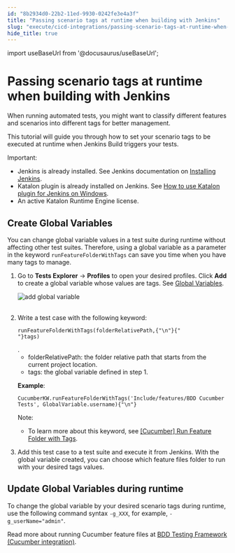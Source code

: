 ```yaml
---
id: "8b2934d0-22b2-11ed-9930-0242fe3e4a3f"
title: "Passing scenario tags at runtime when building with Jenkins"
slug: "execute/cicd-integrations/passing-scenario-tags-at-runtime-when-building-with-jenkins"
hide_title: true
---
```

import useBaseUrl from '@docusaurus/useBaseUrl';


# <a id="id" class="anchor_top_offset"/><a id="ariaid-title1" class="anchor_top_offset"/>Passing scenario tags at runtime when building with Jenkins

<p xmlns="http://www.w3.org/1999/xhtml" className="p">When running automated tests, you might want to classify   different features and scenarios into different tags for better   management.</p> 
<p xmlns="http://www.w3.org/1999/xhtml" className="p">This tutorial will guide you through how to set your scenario   tags to be executed at runtime when Jenkins Build triggers your   tests.</p> 
<div xmlns="http://www.w3.org/1999/xhtml" className="note important note_important"><span className="note__title">Important:</span> 
  <ul className="ul"><li className="li">Jenkins is already installed. See Jenkins documentation on <a className="xref j-external-link" href="https://www.jenkins.io/doc/book/installing/" target="_blank">Installing
        Jenkins</a>.</li><li className="li">Katalon plugin is already installed on Jenkins. See <a className="xref" href="/docs/execute/cicd-integrations/use-katalon-plugins-for-jenkins-integration/use-katalon-plugins-for-jenkins-integration-on-windowsmacos#id_2">How
        to use Katalon plugin for Jenkins on Windows</a>.</li><li className="li">An active Katalon Runtime Engine license.</li></ul>
</div>

## <a id="id_1" class="anchor_top_offset"/>Create Global Variables

<p xmlns="http://www.w3.org/1999/xhtml" className="p">You can change global variable values in a test suite during   runtime without affecting other test suites. Therefore, using a   global variable as a parameter in the keyword   <code className="ph codeph">runFeatureFolderWithTags</code> can save you time when you   have many tags to manage.</p> 
<ol xmlns="http://www.w3.org/1999/xhtml" className="ol"><li className="li">     <p className="p">Go to <strong className="ph b">Tests Explorer</strong> -&gt;       <strong className="ph b">Profiles</strong> to open your desired profiles. Click       <strong className="ph b">Add</strong> to create a global variable whose values are       tags. See <a className="xref" href="#">Global         Variables</a>.</p>     <p className="p">       <img className="image" src={useBaseUrl("https://github.com/katalon-studio/docs-images/raw/master/katalon-studio/docs/jenkins-tag-runtime/globalvariable-tags.png")} alt="add global variable" /><br /><br />     </p>   </li><li className="li">     <div className="p">Write a test case with the following keyword:       <pre className="pre codeblock"><code>runFeatureFolderWithTags(folderRelativePath,{"\n"}{"                  "}tags)</code></pre>.</div>     <ul className="ul"><li className="li">folderRelativePath: the folder relative path that starts from         the current project location.</li><li className="li">tags: the global variable defined in step 1.</li></ul>     <p className="p">       <strong className="ph b">Example</strong>:</p>     <pre className="pre codeblock"><code>CucumberKW.runFeatureFolderWithTags('Include/features/BDD Cucumber Tests', GlobalVariable.username){"\n"}</code></pre>     <div className="note note note_note"><span className="note__title">Note:</span>        <ul className="ul"><li className="li"><p className="p">To learn more about this keyword, see <a className="xref" href="/docs/author/keywords/keyword-description-in-katalon-studio/cucumber-keywords/cucumber-run-feature-folder-with-tags">[Cucumber]               Run Feature Folder with Tags</a>.</p></li></ul>     </div>   </li><li className="li">     <p className="p">Add this test case to a test suite and execute it from Jenkins.       With the global variable created, you can choose which feature       files folder to run with your desired tags values.</p>   </li></ol> 
    

## <a id="id_2" class="anchor_top_offset"/>Update Global Variables during runtime

    
      
<p xmlns="http://www.w3.org/1999/xhtml" className="p">To change the global variable by your desired scenario tags   during runtime, use the following command syntax   <code className="ph codeph">-g_XXX</code>, for example,   <code className="ph codeph">-g_userName="admin"</code>.</p> 
      
<p xmlns="http://www.w3.org/1999/xhtml" className="p">Read more about running Cucumber feature files at <a className="xref" href="/docs/general-information/supported-integration/supported-integration-overview/bdd-testing-framework-cucumber-integration-overview">BDD     Testing Framework (Cucumber integration)</a>.</p> 
    
  
